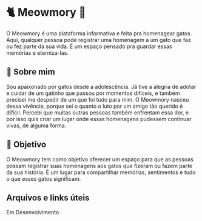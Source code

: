 # 🐈 Meowmory 🐾

O Meowmory é uma plataforma informativa e feita pra homenagear gatos. Aqui, qualquer pessoa pode registrar uma homenagem a um gato que faz ou fez parte da sua vida. É um espaço pensado pra guardar essas memórias e eterniza-las.

## 🧑 Sobre mim

Sou apaixonado por gatos desde a adolescência. Já tive a alegria de adotar e cuidar de um gatinho que passou por momentos difíceis, e também precisei me despedir de um que foi tudo para mim. O Meowmory nasceu dessa vivência, porque sei o quanto o luto por um amigo tão querido é difícil. Percebi que muitas outras pessoas também enfrentam essa dor, e por isso quis criar um lugar onde essas homenagens pudessem continuar vivas, de alguma forma.


## 🎯 Objetivo 

O Meowmory tem como objetivo oferecer um espaço para que as pessoas possam registrar suas homenagens aos gatos que fizeram ou fazem parte da sua história. É um lugar para compartilhar memórias, sentimentos e tudo o que esses gatos significam.

## Arquivos e links úteis

Em Desenvolvimento
